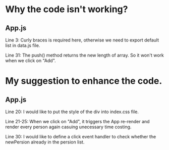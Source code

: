 # Why the code isn't working?

## App.js
Line 3: Curly braces is required here, otherwise we need to export default list in data.js file.

Line 31: The push() method returns the new length of array. So it won't work when we click on "Add".

# My suggestion to enhance the code.

## App.js

Line 20: I would like to put the style of the div into index.css file.

Line 21-25: When we click on "Add", it triggers the App re-render and render every person again casuing unecessary time costing.

Line 30: I would like to define a click event handler to check whether the newPersion already in the persion list.

 




